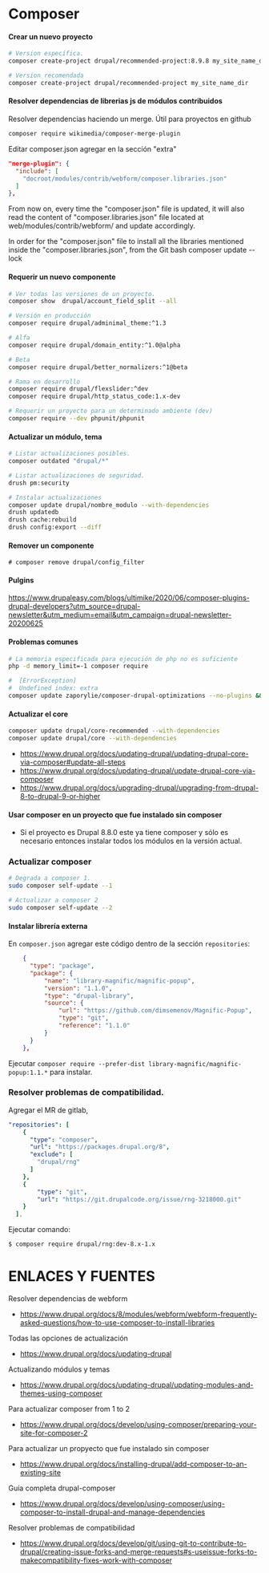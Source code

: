Composer
========

#### Crear un nuevo proyecto
```bash
# Version específica.
composer create-project drupal/recommended-project:8.9.8 my_site_name_dir

# Version recomendada
composer create-project drupal/recommended-project my_site_name_dir
```

#### Resolver dependencias de librerias js de módulos contribuidos

Resolver dependencias haciendo un merge. Útil para proyectos en github
```bash
composer require wikimedia/composer-merge-plugin
```

Editar composer.json agregar  en la sección "extra"
```json
"merge-plugin": {
  "include": [
    "docroot/modules/contrib/webform/composer.libraries.json"
  ]
},
```

From now on, every time the "composer.json" file is updated, it will also read the content of "composer.libraries.json" file located at web/modules/contrib/webform/ and update accordingly.

In order for the "composer.json" file to install all the libraries mentioned inside the "composer.libraries.json", from the Git bash composer update --lock


#### Requerir un nuevo componente

```bash
# Ver todas las versiones de un proyecto.
composer show  drupal/account_field_split --all

# Versión en producción
composer require drupal/adminimal_theme:^1.3

# Alfa
composer require drupal/domain_entity:^1.0@alpha

# Beta
composer require drupal/better_normalizers:^1@beta

# Rama en desarrollo
composer require drupal/flexslider:^dev
composer require drupal/http_status_code:1.x-dev

# Requerir un proyecto para un determinado ambiente (dev)
composer require --dev phpunit/phpunit
```

#### Actualizar un módulo, tema

```bash
# Listar actualizaciones posibles.
composer outdated "drupal/*"

# Listar actualizaciones de seguridad.
drush pm:security

# Instalar actualizaciones
composer update drupal/nombre_modulo --with-dependencies
drush updatedb
drush cache:rebuild
drush config:export --diff
```

#### Remover un componente

```
# composer remove drupal/config_filter
```

#### Pulgins
https://www.drupaleasy.com/blogs/ultimike/2020/06/composer-plugins-drupal-developers?utm_source=drupal-newsletter&utm_medium=email&utm_campaign=drupal-newsletter-20200625


#### Problemas comunes
```bash
# La memoria especificada para ejecución de php no es suficiente
php -d memory_limit=-1 composer require 
```

```bash
#  [ErrorException]
#  Undefined index: extra 
composer update zaporylie/composer-drupal-optimizations --no-plugins && composer update --lock
```

#### Actualizar el core
```bash
composer update drupal/core-recommended --with-dependencies
composer update drupal/core --with-dependencies
```

- https://www.drupal.org/docs/updating-drupal/updating-drupal-core-via-composer#update-all-steps
- https://www.drupal.org/docs/updating-drupal/update-drupal-core-via-composer
- https://www.drupal.org/docs/upgrading-drupal/upgrading-from-drupal-8-to-drupal-9-or-higher

#### Usar composer en un proyecto que fue instalado sin composer
- Si el proyecto es Drupal 8.8.0 este ya tiene composer y sólo es necesario entonces instalar todos los módulos en la versión actual.

### Actualizar composer
```bash
# Degrada a composer 1.
sudo composer self-update --1

# Actualizar a composer 2
sudo composer self-update --2
```

#### Instalar librería externa
En `composer.json` agregar este código dentro de la sección `repositories`:
```json
    {
      "type": "package",
      "package": {
          "name": "library-magnific/magnific-popup",
          "version": "1.1.0",
          "type": "drupal-library",
          "source": {
              "url": "https://github.com/dimsemenov/Magnific-Popup",
              "type": "git",
              "reference": "1.1.0"
          }
      }
    },
```
Ejecutar `composer require --prefer-dist library-magnific/magnific-popup:1.1.*` para instalar.

### Resolver problemas de compatibilidad.
Agregar el MR de gitlab,
```yml
"repositories": [
    {
      "type": "composer",
      "url": "https://packages.drupal.org/8",
      "exclude": [
        "drupal/rng"
      ]
    },
    {
        "type": "git",
        "url": "https://git.drupalcode.org/issue/rng-3218000.git"
    }
  ],
```
Ejecutar comando:
```bash
$ composer require drupal/rng:dev-8.x-1.x
```

ENLACES Y FUENTES
=================
Resolver dependencias de webform
- https://www.drupal.org/docs/8/modules/webform/webform-frequently-asked-questions/how-to-use-composer-to-install-libraries

Todas las opciones de actualización
- https://www.drupal.org/docs/updating-drupal

Actualizando módulos y temas
- https://www.drupal.org/docs/updating-drupal/updating-modules-and-themes-using-composer

Para actualizar composer from 1 to 2
- https://www.drupal.org/docs/develop/using-composer/preparing-your-site-for-composer-2

Para actualizar un propyecto que fue instalado sin composer
- https://www.drupal.org/docs/installing-drupal/add-composer-to-an-existing-site

Guía completa drupal-composer
- https://www.drupal.org/docs/develop/using-composer/using-composer-to-install-drupal-and-manage-dependencies

Resolver problemas de compatibilidad
- https://www.drupal.org/docs/develop/git/using-git-to-contribute-to-drupal/creating-issue-forks-and-merge-requests#s-useissue-forks-to-makecompatibility-fixes-work-with-composer